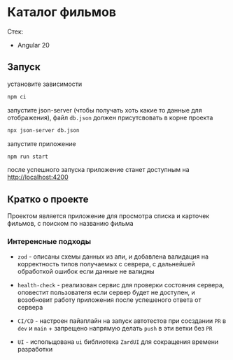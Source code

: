 # Каталог фильмов

Стек:

- Angular 20

## Запуск

установите зависимости

```bash
npm ci
```

запустите json-server (чтобы получать хоть какие то данные для отображения),
файл `db.json` должен присутсвовать в корне проекта

```bash
npx json-server db.json
```

запустите приложение

```bash
npm run start
```

после успешного запуска приложение станет доступным на [http://localhost:4200](http://localhost:4200)

## Кратко о проекте

Проектом является приложение для просмотра списка и карточек фильмов, с поиском по названию фильма

### Интеренсные подходы

- `zod` - описаны схемы данных из апи, и добавлена валидация на корректность типов получаемых с севрера, с дальнейшей обработкой ошибок если данные не валидны

- `health-check` - реализован сервис для проверки состояния сервера, оповестит пользователя если сервер будет не доступен, и возобновит работу приложения после успешеного ответа от сервера

- `CI/CD` - настроен пайаплайн на запуск автотестов при сосздании `PR` в `dev` и `main` + запрещено напрямую делать `push` в эти ветки без `PR`

- `UI` - испольщована `ui` библиотека `ZardUI` для сокращения времени разработки
